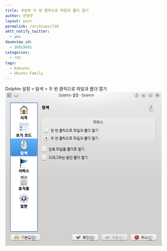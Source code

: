 ```yaml
---
title: 쿠분투 두 번 클릭으로 파일과 폴더 열기
author: 안형우
layout: post
permalink: /archives/738
aktt_notify_twitter:
  - yes
daumview_id:
  - 36819601
categories:
  - 기타
tags:
  - Kubuntu
  - Ubuntu Family
---
```

<div>
  Dolphin 설정 > 탐색 > 두 번 클릭으로 파일과 폴더 열기
</div>

<img src="/uploads/legacy/old-images/1/cfile23.uf.143F284A4D4BC95F32BB45.png" class="aligncenter" width="520" height="496" alt="" />